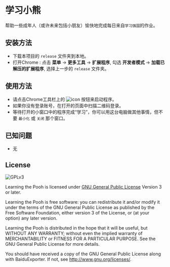 # 学习小熊
帮助一些成年人（或许未来包括小朋友）愉快地完成每日来自`学习强国`的作业。

## 安装方法
* 下载本项目的 `release` 文件夹到本地。
* 打开Chrome : 点击 **菜单** -> **更多工具** -> **扩展程序**, 勾选 **开发者模式** -> **加载已解压的扩展程序**, 选择上一步的 `release` 文件夹。

## 使用方法
* 请点击Chrome工具栏上的 ![icon](https://github.com/CN1984/LearningThePooh/raw/master/release/img/16.png) 按钮来启动程序。
* 如果你没有登录账号，在打开的页面中扫描二维码登录。
* 等待打开的小窗口中的程序完成“学习”，你可以用这台电脑做其他事情，但不要 `最小化` 或 `关闭` 那个窗口。

## 已知问题
* 无

## License
![GPLv3](https://www.gnu.org/graphics/gplv3-127x51.png)

Learning the Pooh is licensed under [GNU General Public License](https://www.gnu.org/licenses/gpl.html) Version 3 or later.

Learning the Pooh is free software: you can redistribute it and/or modify it under the terms of the GNU General Public License as published by the Free Software Foundation, either version 3 of the License, or (at your option) any later version.

Learning the Pooh is distributed in the hope that it will be useful, but WITHOUT ANY WARRANTY; without even the implied warranty of MERCHANTABILITY or FITNESS FOR A PARTICULAR PURPOSE.  See the GNU General Public License for more details.

You should have received a copy of the GNU General Public License along with BaiduExporter.  If not, see <http://www.gnu.org/licenses/>.
